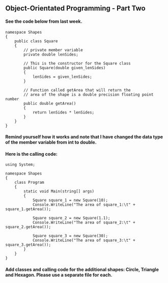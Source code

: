 ## Object-Orientated Programming - Part Two

#### See the code below from last week.

```
namespace Shapes
{
	public class Square
	{
		// private member variable
		private double lenSides;

		// This is the constructor for the Square class
		public Square(double given_lenSides)
		{
			lenSides = given_lenSides;
		}

		// Function called getArea that will return the 
		// area of the shape is a double precision floating point number
		public double getArea()
		{
			return lenSides * lenSides;  
		}
	}
}
```

#### Remind yourself how it works and note that I have changed the data type of the member variable from int to double. 

#### Here is the calling code:

```
using System;

namespace Shapes
{
	class Program
	{
		static void Main(string[] args)
		{
			Square square_1 = new Square(10);
			Console.WriteLine("The area of square_1:\t" + square_1.getArea());

			Square square_2 = new Square(1.1);
			Console.WriteLine("The area of square_2:\t" + square_2.getArea());

			Square square_3 = new Square(30);
			Console.WriteLine("The area of square_3:\t" + square_3.getArea());
		}
	}
}
```

#### Add classes and calling code for the additional shapes: Circle, Triangle and Hexagon. Please use a separate file for each.